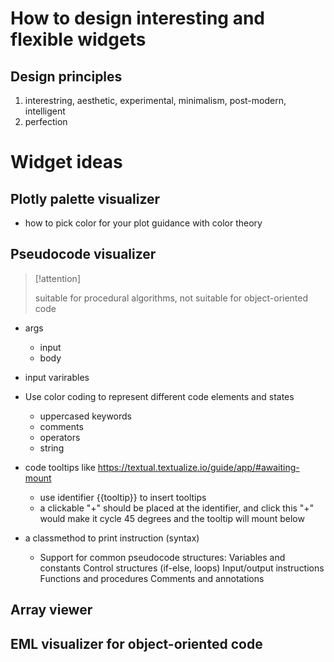 # How to design interesting and flexible widgets

## Design principles

1. interestring, aesthetic, experimental, minimalism, post-modern, intelligent
2. perfection

# Widget ideas

## Plotly palette visualizer

-   how to pick color for your plot guidance with color theory

## Pseudocode visualizer

> [!attention]
>
> suitable for procedural algorithms, not suitable for object-oriented code

-   args

    -   input
    -   body

-   input varirables

-   Use color coding to represent different code elements and states

    -   uppercased keywords
    -   comments
    -   operators
    -   string

-   code tooltips like https://textual.textualize.io/guide/app/#awaiting-mount

    -   use identifier {{tooltip}} to insert tooltips
    -   a clickable "+" should be placed at the identifier, and click this "+"
        would make it cycle 45 degrees and the tooltip will mount below

-   a classmethod to print instruction (syntax)

    -   Support for common pseudocode structures: Variables and constants
        Control structures (if-else, loops) Input/output instructions Functions
        and procedures Comments and annotations

## Array viewer

## EML visualizer for object-oriented code
